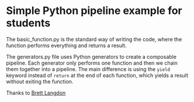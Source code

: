 # Simple Python pipeline example for students

The basic_function.py is the standard way of writing the code, where the function performs everything and returns a result.

The generators.py file uses Python generators to create a composable pipeline. Each generator only performs one function and then we chain them together into a pipeline. The main difference is using the `yield` keyword instead of `return` at the end of each function, which yields a result without exiting the function.

Thanks to [Brett Langdon](https://brett.is/writing/about/generator-pipelines-in-python/)